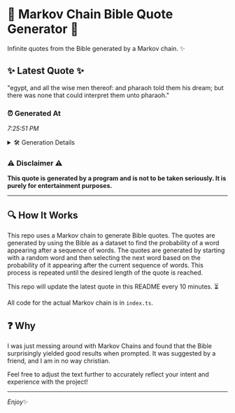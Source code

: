 # 📖 Markov Chain Bible Quote Generator 📖

Infinite quotes from the Bible generated by a Markov chain. ✨

## ✨ Latest Quote ✨
"egypt, and all the wise men thereof: and pharaoh told them his dream; but there was none that could interpret them unto pharaoh."

### ⏰ Generated At
*7:25:51 PM*

<details>
    <summary>🛠️ Generation Details</summary>
    <p>
        <strong>🌱 Seed:</strong> egypt,<br>
        <strong>🔄 Iterations:</strong> 22<br>
        <strong>📜 Context History:</strong><br>[ egypt, ]: and<br>[ egypt,, and ]: all<br>[ egypt,, and, all ]: the<br>[ egypt,, and, all, the ]: wise<br>[ egypt,, and, all, the, wise ]: men<br>[ egypt,, and, all, the, wise, men ]: thereof:<br>[ and, all, the, wise, men, thereof: ]: and<br>[ all, the, wise, men, thereof:, and ]: pharaoh<br>[ the, wise, men, thereof:, and, pharaoh ]: told<br>[ wise, men, thereof:, and, pharaoh, told ]: them<br>[ men, thereof:, and, pharaoh, told, them ]: his<br>[ thereof:, and, pharaoh, told, them, his ]: dream;<br>[ and, pharaoh, told, them, his, dream; ]: but<br>[ pharaoh, told, them, his, dream;, but ]: there<br>[ told, them, his, dream;, but, there ]: was<br>[ them, his, dream;, but, there, was ]: none<br>[ his, dream;, but, there, was, none ]: that<br>[ dream;, but, there, was, none, that ]: could<br>[ but, there, was, none, that, could ]: interpret<br>[ there, was, none, that, could, interpret ]: them<br>[ was, none, that, could, interpret, them ]: unto<br>[ none, that, could, interpret, them, unto ]: pharaoh.<br>
    </p>
</details>

### ⚠️ Disclaimer ⚠️
**This quote is generated by a program and is not to be taken seriously. It is purely for entertainment purposes.**

---

## 🔍 How It Works

This repo uses a Markov chain to generate Bible quotes. The quotes are generated by using the Bible as a dataset to find the probability of a word appearing after a sequence of words. The quotes are generated by starting with a random word and then selecting the next word based on the probability of it appearing after the current sequence of words. This process is repeated until the desired length of the quote is reached.

This repo will update the latest quote in this README every 10 minutes. ⏳

All code for the actual Markov chain is in `index.ts`.

## ❓ Why

I was just messing around with Markov Chains and found that the Bible surprisingly yielded good results when prompted. 
It was suggested by a friend, and I am in no way christian.

Feel free to adjust the text further to accurately reflect your intent and experience with the project!

---

*Enjoy*✨
